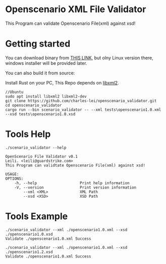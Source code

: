 Openscenario XML File Validator
=====================================

  This Program can validate Openscenario File(xml) against xsd!

Getting started
===============
You can download binary from [THIS LINK](https://fuzzx.oss-cn-beijing.aliyuncs.com/OSCValidator.zip), but olny Linux version there, windows installer will be provided later. 

You can also build it from source:

Install Rust on your PC, This Repo depends on [libxml2](https://github.com/GNOME/libxml2). 

```shell
//Ubuntu
sudo apt install libxml2 libxml2-dev
git clone https://github.com/charles-lei/openscenario_validator.git
cd openscenario_validator
cargo run --bin scenario_validator -- --xml tests\openscenario1.0.xml --xsd tests\openscenario1.0.xsd
```

Tools Help
===============

```shell
./scenario_validator --help

OpenScenario File Validator v0.1
Leili. <leili@guardstrike.com>
This Program can validtate Openscenario File(xml) against xsd!        

USAGE:
OPTIONS:
    -h, --help                   Print help information
    -V, --version                Print version information
        --xml <XML>              XML Path
        --xsd <XSD>              XSD Path
```

Tools Example
===============
```shell
./scenario_validator --xml ./openscenario1.0.xml --xsd ./openscenario1.0.xsd
Validate ./openscenario1.0.xml Success

./scenario_validator --xml ./openscenario1.0.xml --xsd ./openscenario1.2.xsd
Validate ./openscenario1.0.xml Success
```
